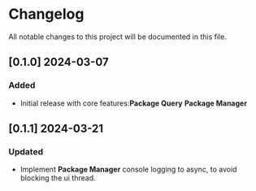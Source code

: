 # Changelog

All notable changes to this project will be documented in this file.

## [0.1.0] 2024-03-07

### Added

- Initial release with core features:**Package Query** **Package Manager**

## [0.1.1] 2024-03-21

### Updated

- Implement **Package Manager** console logging to async, to avoid blocking the ui thread.